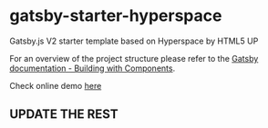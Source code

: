 # gatsby-starter-hyperspace

Gatsby.js V2 starter template based on Hyperspace by HTML5 UP

For an overview of the project structure please refer to the [Gatsby documentation - Building with Components](https://www.gatsbyjs.org/docs/building-with-components/).

Check online demo [here](https://anubhavsrivastava.github.io/gatsby-starter-hyperspace/)

## UPDATE THE REST